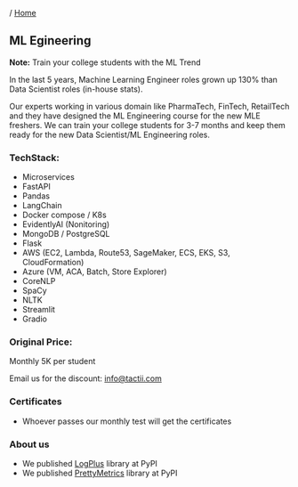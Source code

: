 / [Home](index.md)

## ML Egineering

**Note:** Train your college students with the ML Trend

In the last 5 years, Machine Learning Engineer roles grown up 130% than Data Scientist roles (in-house stats).

Our experts working in various domain like PharmaTech, FinTech, RetailTech and they have designed the ML Engineering course for the new MLE freshers. We can train your college students for 3-7 months and keep them ready for the new Data Scientist/ML Engineering roles.

### TechStack:
- Microservices
- FastAPI
- Pandas
- LangChain
- Docker compose / K8s
- EvidentlyAI (Nonitoring)
- MongoDB / PostgreSQL
- Flask
- AWS (EC2, Lambda, Route53, SageMaker, ECS, EKS, S3, CloudFormation)
- Azure (VM, ACA, Batch, Store Explorer)
- CoreNLP
- SpaCy
- NLTK
- Streamlit
- Gradio

### Original Price:
Monthly 5K per student

Email us for the discount:
info@tactii.com

### Certificates
- Whoever passes our monthly test will get the certificates

### About us
- We published [LogPlus](https://pypi.org/project/logplus/) library at PyPI
- We published [PrettyMetrics](https://pypi.org/project/prettymetrics/) library at PyPI